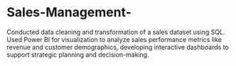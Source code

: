 # Sales-Management-
Conducted data cleaning and transformation of a sales dataset using SQL. Used Power BI for visualization to analyze sales performance metrics like revenue and customer demographics, developing interactive dashboards to support strategic planning and decision-making.
